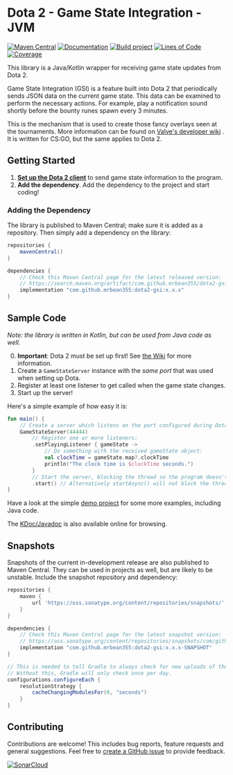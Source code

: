 # Dota 2 - Game State Integration - JVM

[![Maven Central](https://maven-badges.herokuapp.com/maven-central/com.github.mrbean355/dota2-gsi/badge.png)](https://search.maven.org/artifact/com.github.mrbean355/dota2-gsi)
[![Documentation](https://img.shields.io/badge/KDoc-GitHub%20Pages-B125EA)](https://mrbean355.github.io/dota2-gsi)
[![Build project](https://github.com/MrBean355/dota2-gsi/actions/workflows/build-project.yml/badge.svg?branch=main)](https://github.com/MrBean355/dota2-gsi/actions/workflows/build-project.yml)
[![Lines of Code](https://sonarcloud.io/api/project_badges/measure?project=MrBean355_dota2-gsi&metric=ncloc)](https://sonarcloud.io/summary/new_code?id=MrBean355_dota2-gsi)
[![Coverage](https://sonarcloud.io/api/project_badges/measure?project=MrBean355_dota2-gsi&metric=coverage)](https://sonarcloud.io/summary/new_code?id=MrBean355_dota2-gsi)

This library is a Java/Kotlin wrapper for receiving game state updates from Dota 2.

Game State Integration (GSI) is a feature built into Dota 2 that periodically sends JSON data on the current game state.
This data can be examined to perform the necessary actions. For example, play a notification sound shortly before the
bounty runes spawn every 3 minutes.

This is the mechanism that is used to create those fancy overlays seen at the tournaments. More information can be found
on [Valve's developer wiki](https://developer.valvesoftware.com/wiki/Counter-Strike:_Global_Offensive_Game_State_Integration)
. It is written for CS:GO, but the same applies to Dota 2.

## Getting Started

1. [**Set up the Dota 2 client**](https://github.com/MrBean355/dota2-gsi/wiki/Dota-2-Setup) to send game state
   information to the program.
2. **Add the dependency**. Add the dependency to the project and start coding!

### Adding the Dependency

The library is published to Maven Central; make sure it is added as a repository. Then simply add a dependency on the
library:

```groovy
repositories {
    mavenCentral()
}

dependencies {
    // Check this Maven Central page for the latest released version:
    // https://search.maven.org/artifact/com.github.mrbean355/dota2-gsi/
    implementation "com.github.mrbean355:dota2-gsi:x.x.x"
}
```

## Sample Code

*Note: the library is written in Kotlin, but can be used from Java code as well.*

0. **Important**: Dota 2 must be set up first! See [the Wiki](https://github.com/MrBean355/dota2-gsi/wiki/Dota-2-Setup)
   for more information.
1. Create a `GameStateServer` instance with the _same port_ that was used when setting up Dota.
2. Register at least one listener to get called when the game state changes.
3. Start up the server!

Here's a simple example of how easy it is:

```kotlin
fun main() {
    // Create a server which listens on the port configured during Dota setup:
    GameStateServer(44444)
        // Register one or more listeners: 
        .setPlayingListener { gameState ->
            // Do something with the received gameState object:
            val clockTime = gameState.map?.clockTime
            println("The clock time is $clockTime seconds.")
        }
        // Start the server, blocking the thread so the program doesn't immediately exit:
        .start() // Alternatively startAsync() will not block the thread.
}
```

Have a look at the simple [demo project](demo/src/main/java/com/github/mrbean355/dota2/demo) for some more examples,
including Java code.

The [KDoc/Javadoc](https://mrbean355.github.io/dota2-gsi) is also available online for browsing.

## Snapshots

Snapshots of the current in-development release are also published to Maven Central. They can be used in projects as
well, but are likely to be unstable. Include the snapshot repository and dependency:

```groovy
repositories {
    maven {
        url 'https://oss.sonatype.org/content/repositories/snapshots/'
    }
}

dependencies {
    // Check this Maven Central page for the latest snapshot version:
    // https://oss.sonatype.org/content/repositories/snapshots/com/github/mrbean355/dota2-gsi/
    implementation "com.github.mrbean355:dota2-gsi:x.x.x-SNAPSHOT"
}

// This is needed to tell Gradle to always check for new uploads of the snapshot.
// Without this, Gradle will only check once per day.
configurations.configureEach {
    resolutionStrategy {
        cacheChangingModulesFor(0, "seconds")
    }
}
```

## Contributing

Contributions are welcome! This includes bug reports, feature requests and general suggestions. Feel free to
[create a GitHub issue](https://github.com/MrBean355/dota2-gsi/issues) to provide feedback.

[![SonarCloud](https://sonarcloud.io/images/project_badges/sonarcloud-white.svg)](https://sonarcloud.io/summary/new_code?id=MrBean355_dota2-gsi)
